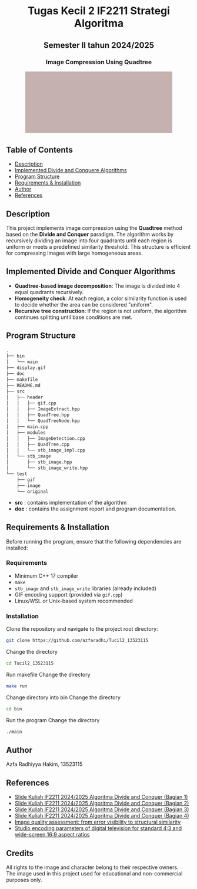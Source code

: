 <h1 align="center">Tugas Kecil 2 IF2211 Strategi Algoritma</h1>
<h2 align="center">Semester II tahun 2024/2025</h2>
<h3 align="center">Image Compression Using Quadtree</h3>

<p align="center">
  <img src="test/gif/spidermanVariance.gif" alt="Main" width="400">
</p>

## Table of Contents
- [Description](#description)
- [Implemented Divide and Conquere Algorithms](#implemented-divide-and-conquer-algorithms)
- [Program Structure](#program-structure)
- [Requirements & Installation](#requirements--installation)
- [Author](#author)
- [References](#references)

## Description
This project implements image compression using the **Quadtree** method based on the **Divide and Conquer** paradigm. The algorithm works by recursively dividing an image into four quadrants until each region is uniform or meets a predefined similarity threshold. This structure is efficient for compressing images with large homogeneous areas.


## Implemented Divide and Conquer Algorithms
- **Quadtree-based image decomposition**: The image is divided into 4 equal quadrants recursively.
- **Homogeneity check**: At each region, a color similarity function is used to decide whether the area can be considered "uniform".
- **Recursive tree construction**: If the region is not uniform, the algorithm continues splitting until base conditions are met.

## Program Structure
```
.
├── bin
│   └── main
├── display.gif
├── doc
├── makefile
├── README.md
├── src
│   ├── header
│   │   ├── gif.cpp
│   │   ├── ImageExtract.hpp
│   │   ├── QuadTree.hpp
│   │   └── QuadTreeNode.hpp
│   ├── main.cpp
│   ├── modules
│   │   ├── ImageDetection.cpp
│   │   ├── QuadTree.cpp
│   │   └── stb_image_impl.cpp
│   └── stb_image
│       ├── stb_image.hpp
│       └── stb_image_write.hpp
└── test
    ├── gif
    ├── image
    └── original
```
- **src** : contains implementation of the algorithm
- **doc** : contains the assignment report and program documentation.

## Requirements & Installation
Before running the program, ensure that the following dependencies are installed:

### Requirements
- Minimum C++ 17 compiler
- `make`
- `stb_image` and `stb_image_write` libraries (already included)
- GIF encoding support (provided via `gif.cpp`)
- Linux/WSL or Unix-based system recommended

### Installation
Clone the repository and navigate to the project root directory:
```bash
git clone https://github.com/azfaradhi/Tucil2_13523115
```
Change the directory
```bash
cd Tucil2_13523115
```
Run makefile
Change the directory
```bash
make run
```
Change directory into bin
Change the directory
```bash
cd bin
```
Run the program
Change the directory
```bash
./main
```

## Author
Azfa Radhiyya Hakim, 13523115

## References
- [Slide Kuliah IF2211 2024/2025 Algoritma Divide and Conquer (Bagian 1)](https://informatika.stei.itb.ac.id/~rinaldi.munir/Stmik/2024-2025/07-Algoritma-Divide-and-Conquer-(2025)-Bagian1.pdf)
- [Slide Kuliah IF2211 2024/2025 Algoritma Divide and Conquer (Bagian 2)](https://informatika.stei.itb.ac.id/~rinaldi.munir/Stmik/2024-2025/08-Algoritma-Divide-and-Conquer-(2025)-Bagian2.pdf)
- [Slide Kuliah IF2211 2024/2025 Algoritma Divide and Conquer (Bagian 3)](https://informatika.stei.itb.ac.id/~rinaldi.munir/Stmik/2024-2025/09-Algoritma-Divide-and-Conquer-(2025)-Bagian3.pdf)
- [Slide Kuliah IF2211 2024/2025 Algoritma Divide and Conquer (Bagian 4)](https://informatika.stei.itb.ac.id/~rinaldi.munir/Stmik/2024-2025/10-Algoritma-Divide-and-Conquer-(2025)-Bagian4.pdf)
- [Image quality assessment: from error visibility to structural similarity](https://ieeexplore.ieee.org/document/1284395)
- [Studio encoding parameters of digital television for standard 4:3 and wide-screen 16:9 aspect ratios](https://www.itu.int/dms_pubrec/itu-r/rec/bt/r-rec-bt.601-7-201103-i!!pdf-e.pdf)

## Credits

All rights to the image and character belong to their respective owners.  
The image used in this project used for educational and non-commercial purposes only.

